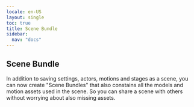 ```yaml
---
locale: en-US
layout: single
toc: true
title: Scene Bundle
sidebar:
  nav: "docs"
---
```


## Scene Bundle
In addition to saving settings, actors, motions and stages as a scene, you can now create "Scene Bundles" that also constains all the models and motion assets used in the scene. So you can share a scene with others without worrying about also missing assets.